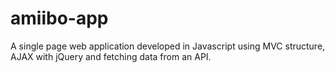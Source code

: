 # amiibo-app

A single page web application developed in Javascript using MVC structure, AJAX with jQuery and fetching data from an API.